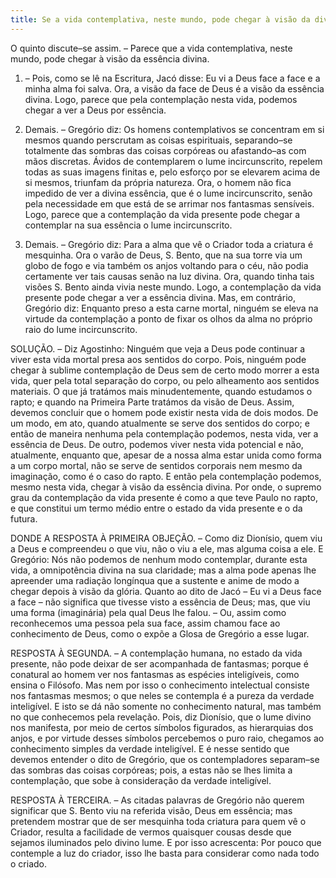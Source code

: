```yaml
---
title: Se a vida contemplativa, neste mundo, pode chegar à visão da divina essência
---
```


O quinto discute–se assim. – Parece que a vida contemplativa, neste mundo, pode chegar à visão da essência divina.  

1. – Pois, como se lê na Escritura, Jacó disse: Eu vi a Deus face a face e a minha alma foi salva. Ora, a visão da face de Deus é a visão da essência divina. Logo, parece que pela contemplação nesta vida, podemos chegar a ver a Deus por essência.  

2. Demais. – Gregório diz: Os homens contemplativos se concentram em si mesmos quando perscrutam as coisas espirituais, separando–se totalmente das sombras das coisas corpóreas ou afastando–as com mãos discretas. Ávidos de contemplarem o lume incircunscrito, repelem todas as suas imagens finitas e, pelo esforço por se elevarem acima de si mesmos, triunfam da própria natureza. Ora, o homem não fica impedido de ver a divina essência, que é o lume incircunscrito, senão pela necessidade em que está de se arrimar nos fantasmas sensíveis. Logo, parece que a contemplação da vida presente pode chegar a contemplar na sua essência o lume incircunscrito.  

3. Demais. – Gregório diz: Para a alma que vê o Criador toda a criatura é mesquinha. Ora o varão de Deus, S. Bento, que na sua torre via um globo de fogo e via também os anjos voltando para o céu, não podia certamente ver tais causas senão na luz divina. Ora, quando tinha tais visões S. Bento ainda vivia neste mundo. Logo, a contemplação da vida presente pode chegar a ver a essência divina.  Mas, em contrário, Gregório diz: Enquanto preso a esta carne mortal, ninguém se eleva na virtude da contemplação a ponto de fixar os olhos da alma no próprio raio do lume incircunscrito.  

SOLUÇÃO. – Diz Agostinho: Ninguém que veja a Deus pode continuar a viver esta vida mortal presa aos sentidos do corpo. Pois, ninguém pode chegar à sublime contemplação de Deus sem de certo modo morrer a esta vida, quer pela total separação do corpo, ou pelo alheamento aos sentidos materiais. O que já tratámos mais minudentemente, quando estudamos o rapto; e quando na Primeira Parte tratámos da visão de Deus. Assim, devemos concluir que o homem pode existir nesta vida de dois modos. De um modo, em ato, quando atualmente se serve dos sentidos do corpo; e então de maneira nenhuma pela contemplação podemos, nesta vida, ver a essência de Deus. De outro, podemos viver nesta vida potencial e não, atualmente, enquanto que, apesar de a nossa alma estar unida como forma a um corpo mortal, não se serve de sentidos corporais nem mesmo da imaginação, como é o caso do rapto. E então pela contemplação podemos, mesmo nesta vida, chegar à visão da essência divina. Por onde, o supremo grau da contemplação da vida presente é como a que teve Paulo no rapto, e que constitui um termo médio entre o estado da vida presente e o da futura.  

DONDE A RESPOSTA À PRIMEIRA OBJEÇÃO. – Como diz Dionísio, quem viu a Deus e compreendeu o que viu, não o viu a ele, mas alguma coisa a ele. E Gregório: Nós não podemos de nenhum modo contemplar, durante esta vida, a omnipotência divina na sua claridade; mas a alma pode apenas lhe apreender uma radiação longínqua que a sustente e anime de modo a chegar depois à visão da glória. Quanto ao dito de Jacó – Eu vi a Deus face a face – não significa que tivesse visto a essência de Deus; mas, que viu uma forma (imaginária) pela qual Deus lhe falou. – Ou, assim como reconhecemos uma pessoa pela sua face, assim chamou face ao conhecimento de Deus, como o expõe a Glosa de Gregório a esse lugar.  

RESPOSTA À SEGUNDA. – A contemplação humana, no estado da vida presente, não pode deixar de ser acompanhada de fantasmas; porque é conatural ao homem ver nos fantasmas as espécies inteligíveis, como ensina o Filósofo. Mas nem por isso o conhecimento intelectual consiste nos fantasmas mesmos; o que neles se contempla é a pureza da verdade inteligível. E isto se dá não somente no conhecimento natural, mas também no que conhecemos pela revelação. Pois, diz Dionísio, que o lume divino nos manifesta, por meio de certos símbolos figurados, as hierarquias dos anjos, e por virtude desses símbolos percebemos o puro raio, chegamos ao conhecimento simples da verdade inteligível. E é nesse sentido que devemos entender o dito de Gregório, que os contempladores separam–se das sombras das coisas corpóreas; pois, a estas não se lhes limita a contemplação, que sobe à consideração da verdade inteligível.  

RESPOSTA À TERCEIRA. – As citadas palavras de Gregório não querem significar que S. Bento viu na referida visão, Deus em essência; mas pretendem mostrar que de ser mesquinha toda criatura para quem vê o Criador, resulta a facilidade de vermos quaisquer cousas desde que sejamos iluminados pelo divino lume. E por isso acrescenta: Por pouco que contemple a luz do criador, isso lhe basta para considerar como nada todo o criado.